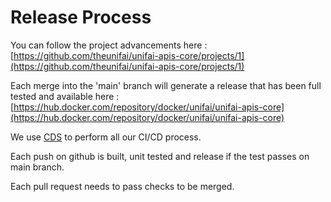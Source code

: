 # Release Process

You can follow the project advancements here : [https://github.com/theunifai/unifai-apis-core/projects/1](https://github.com/theunifai/unifai-apis-core/projects/1)



Each merge into the 'main' branch will generate a release that has been full tested and available here : [https://hub.docker.com/repository/docker/unifai/unifai-apis-core](https://hub.docker.com/repository/docker/unifai/unifai-apis-core)



We use [CDS](https://github.com/ovh/cds) to perform all our CI/CD process.



Each push on github is built, unit tested and release if the test passes on main branch.

Each pull request needs to pass checks to be merged.

